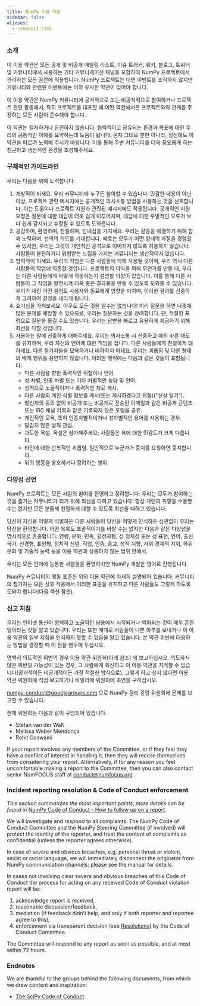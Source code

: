 ```yaml
---
title: NumPy 이용 약관
sidebar: false
aliases:
  - /conduct.html
---
```


### 소개

이 이용 약관은 모든 공개 및 비공개 메일링 리스트, 이슈 트래커, 위키, 블로그, 트위터 및 커뮤니티에서 사용하는 기타 커뮤니케이션 채널을 포함하여 NumPy 프로젝트에서 관리하는 모든 공간에 적용됩니다. NumPy 프로젝트는 대면 이벤트를 조직하지 않지만 커뮤니티와 관련된 이벤트에는 이와 유사한 약관이 있어야 합니다.

이 이용 약관은 NumPy 커뮤니티에 공식적으로 또는 비공식적으로 참여하거나 프로젝트 관련 활동에서, 특히 프로젝트를 대표할 때 어떤 역할에서든 프로젝트와의 관계를 주장하는 모든 사람이 준수해야 합니다.

이 약관는 철저하거나 완전하지 않습니다. 협력적이고 공유되는 환경과 목표에 대한 우리의 공통적인 이해를 요약하는데 도움이 됩니다. 문자 그대로 뿐만 아니라, 정신에도 이 약관을 따르려 노력해 주시기 바랍니다. 이를 통해 주변 커뮤니티를 더욱 풍요롭게 하는 친근하고 생산적인 환경을 조성해주세요.

### 구체적인 가이드라인

우리는 다음을 위해 노력합니다:

1. 개방적이 되세요. 우리 커뮤니티에 누구든 참여할 수 있습니다. 민감한 내용이 아닌 이상, 프로젝트 관련 메시지에는 공개적인 의사소통 방법을 사용하는 것을 선호합니다. 이는 도움이나 프로젝트 지원과 관련된 메시지에도 적용됩니다. 공개적인 지원 요청은 질문에 대한 대답이 더욱 쉽게 이루어지며, 대답에 대한 우발적인 오류가 보다 쉽게 감지되고 수정될 수 있도록 도와줍니다.
2. 공감하며, 환영하며, 친절하며, 인내심을 가지세요. 우리는 갈등을 해결하기 위해 함께 노력하며, 선의의 의도를 기대합니다. 때로는 모두가 어떤 형태의 좌절을 경험할 수 있지만, 우리는 그것이 개인적인 공격으로 이어지지 않도록 허용하지 않습니다. 사람들이 불편하거나 위협받는 느낌을 가지는 커뮤니티는 생산적이지 않습니다.
3. 협력적이 되세요. 우리의 작업은 다른 사람들에 의해 사용될 것이며, 우리 역시 다른 사람들의 작업에 의존할 것입니다. 프로젝트의 이익을 위해 무언가를 만들 때, 우리는 다른 사람들에게 어떻게 작동하는지 설명할 의향이 있습니다. 이를 통해 다른 사람들이 그 작업을 발전시켜 더욱 좋은 결과물을 만들 수 있도록 도와줄 수 있습니다. 우리가 내린 어떤 결정도 사용자와 동료에게 영향을 미치며, 이러한 결과를 신중하게 고려하여 결정을 내리게 됩니다.
4. 호기심을 가져보세요. 아무도 모든 것을 알수는 없습니다! 미리 질문을 하면 나중에 많은 문제를 예방할 수 있으므로, 우리는 질문하는 것을 장려합니다. 단, 적절한 포럼으로 질문을 옮길 수도 있습니다. 우리는 답변을 빠르고 유용하게 제공하기 위해 최선을 다할 것입니다.
5. 사용하는 말에 신중하게 대해주세요. 우리는 의사소통 시 신중하고 예의 바른 태도를 유지하며, 우리 자신의 언어에 대한 책임을 집니다. 다른 사람들에게 친절하게 대하세요. 다른 참가자들을 모욕하거나 비하하지 마세요. 우리는 괴롭힘 및 다른 형태의 배제 행위를 용인하지 않습니다. 이러한 행위에는 다음과 같은 것들이 포함됩니다:
    * 다른 사람을 향한 폭력적인 위협이나 언어.
    * 성 차별, 인종 차별 또는 기타 차별적인 농담 및 언어.
    * 성적으로 노골적이거나 폭력적인 자료 게시.
    * 다른 사람의 개인 식별 정보를 게시(또는 게시하겠다고 위협)("신상 털기").
    * 발신자의 동의 없이 비공개 또는 비공개로 전송된 이메일과 같은 비공개 콘텐츠 또는 IRC 채널 기록과 같은 기록되지 않은 포럼을 공유.
    * 개인적인 모욕, 특히 인종차별적이거나 성차별적인 용어를 사용하는 경우.
    * 달갑지 않은 성적 관심.
    * 과도한 욕설. 욕설은 삼가해주세요; 사람들은 욕에 대한 민감도가 크게 다릅니다.
    * 타인에 대한 반복적인 괴롭힘. 일반적으로 누군가가 중지를 요청하면 중지합니다.
    * 위의 행동을 옹호하거나 장려하는 행위.

### 다양성 선언

NumPy 프로젝트는 모든 사람의 참여를 환영하고 장려합니다. 우리는 모두가 참여하는 것을 즐기는 커뮤니티가 되기 위해 최선을 다하고 있습니다. 항상 개인의 취향을 수용할 수는 없지만 모든 분들께 친절하게 대할 수 있도록 최선을 다하고 있습니다.

당신이 자신을 어떻게 식별하든 다른 사람들이 당신을 어떻게 인식하든 상관없이 우리는 당신을 환영합니다. 어떤 목록도 포괄적이기를 바랄 수는 없지만 다음과 같은 다양성을 명시적으로 존중합니다: 연령, 문화, 민족, 유전자형, 성 정체성 또는 성 표현, 언어, 출신 국가, 신경형, 표현형, 정치적 신념, 직업, 인종, 종교, 성적 지향, 사회 경제적 지위, 하위 문화 및 기술적 능력 등을 이용 약관과 상충하지 않는 범위 안에서.

우리는 모든 언어에 능통한 사람들을 환영하지만 NumPy 개발은 영어로 진행됩니다.

NumPy 커뮤니티의 행동 표준은 위의 이용 약관에 자세히 설명되어 있습니다. 커뮤니티의 참가자는 모든 상호 작용에서 이러한 표준을 유지하고 다른 사람들도 그렇게 하도록 도와야 합니다(다음 섹션 참조).

### 신고 지침

우리는 인터넷 통신이 명백하고 노골적인 남용에서 시작되거나 악화되는 것이 매우 흔한 일이라는 것을 알고 있습니다. 우리는 또한 때때로 사람들이 나쁜 하루를 보내거나 이 이용 약관의 일부 지침을 인식하지 못할 수 있음을 알고 있습니다. 본 약관 위반에 대응하는 방법을 결정할 때 이 점을 염두에 두십시오.

명백히 의도적인 위반의 경우 이용 약관 위원회(아래 참조) 에 보고하십시오. 의도하지 않은 위반일 가능성이 있는 경우, 그 사람에게 회신하고 이 이용 약관을 지적할 수 있습니다(공개적이든 비공개적이든 가장 적절한 방식으로). 그렇게 하고 싶지 않다면 이용 약관 위원회에 직접 보고하거나 비밀리에 위원회에 조언을 구하십시오.

numpy-conduct@googlegroups.com 으로 NumPy 윤리 강령 위원회에 문제를 보고할 수 있습니다.

현재 위원회는 다음과 같이 구성되어 있습니다.

* Stéfan van der Walt
* Melissa Weber Mendonça
* Rohit Goswami

If your report involves any members of the Committee, or if they feel they have a conflict of interest in handling it, then they will recuse themselves from considering your report. Alternatively, if for any reason you feel uncomfortable making a report to the Committee, then you can also contact senior NumFOCUS staff at [conduct@numfocus.org](https://numfocus.org/code-of-conduct#persons-responsible).

### Incident reporting resolution & Code of Conduct enforcement

_This section summarizes the most important points, more details can be found in_ [NumPy Code of Conduct - How to follow up on a report](/report-handling-manual).

We will investigate and respond to all complaints. The NumPy Code of Conduct Committee and the NumPy Steering Committee (if involved) will protect the identity of the reporter, and treat the content of complaints as confidential (unless the reporter agrees otherwise).

In case of severe and obvious breaches, e.g. personal threat or violent, sexist or racist language, we will immediately disconnect the originator from NumPy communication channels; please see the manual for details.

In cases not involving clear severe and obvious breaches of this Code of Conduct the process for acting on any received Code of Conduct violation report will be:

1. acknowledge report is received,
2. reasonable discussion/feedback,
3. mediation (if feedback didn’t help, and only if both reporter and reportee agree to this),
4. enforcement via transparent decision (see [Resolutions](/report-handling-manual/#resolutions)) by the Code of Conduct Committee.

The Committee will respond to any report as soon as possible, and at most within 72 hours.

### Endnotes

We are thankful to the groups behind the following documents, from which we drew content and inspiration:

- [The SciPy Code of Conduct](https://docs.scipy.org/doc/scipy/dev/conduct/code_of_conduct.html)
